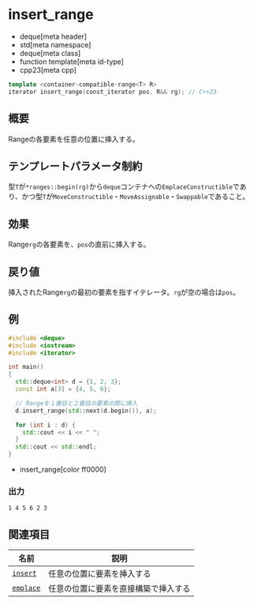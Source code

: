 # insert_range
* deque[meta header]
* std[meta namespace]
* deque[meta class]
* function template[meta id-type]
* cpp23[meta cpp]

```cpp
template <container-compatible-range<T> R>
iterator insert_range(const_iterator pos, R&& rg); // C++23
```

## 概要
Rangeの各要素を任意の位置に挿入する。


## テンプレートパラメータ制約
型`T`が`*ranges::begin(rg)`から`deque`コンテナへの`EmplaceConstructible`であり、かつ型`T`が`MoveConstructible`・`MoveAssignable`・`Swappable`であること。


## 効果
Range`rg`の各要素を、`pos`の直前に挿入する。


## 戻り値
挿入されたRange`rg`の最初の要素を指すイテレータ。`rg`が空の場合は`pos`。


## 例
```cpp example
#include <deque>
#include <iostream>
#include <iterator>

int main()
{
  std::deque<int> d = {1, 2, 3};
  const int a[3] = {4, 5, 6};

  // Rangeを１番目と２番目の要素の間に挿入
  d.insert_range(std::next(d.begin()), a);

  for (int i : d) {
    std::cout << i << " ";
  }
  std::cout << std::endl;
}
```
* insert_range[color ff0000]

### 出力
```
1 4 5 6 2 3
```


## 関連項目

| 名前                                      | 説明                  |
|-------------------------------------------|----------------------|
| [`insert`](insert.md)                     | 任意の位置に要素を挿入する         |
| [`emplace`](emplace.md)                   | 任意の位置に要素を直接構築で挿入する |
